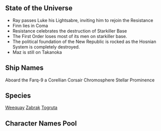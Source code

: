 ## State of the Universe

* Ray passes Luke his Lightsabre, inviting him to rejoin the Resistance
* Finn lies in Coma
* Resistance celebrates the destruction of Starkiller Base
* The First Order loses most of its men on starkiller base.
* The political foundation of the New Republic is rocked as the Hosnian System is completely destroyed.
* Maz is still on Takanoka

## Ship Names

Aboard the Farq-9 a Corellian Corsair
Chromosphere
Stellar Prominence

## Species

[Weequay](http://starwars.wikia.com/wiki/Weequay)
[Zabrak](http://starwars.wikia.com/wiki/Zabrak)
[Togruta](http://starwars.wikia.com/wiki/Twi%27lek)

## Character Names Pool








